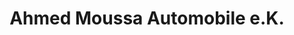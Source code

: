 ---
title: "Ahmed Moussa Automobile e.K."
url: /iserlohn/ahmed-moussa-automobile-e-k-treppenstrasse/
shop: Autohaus
---
